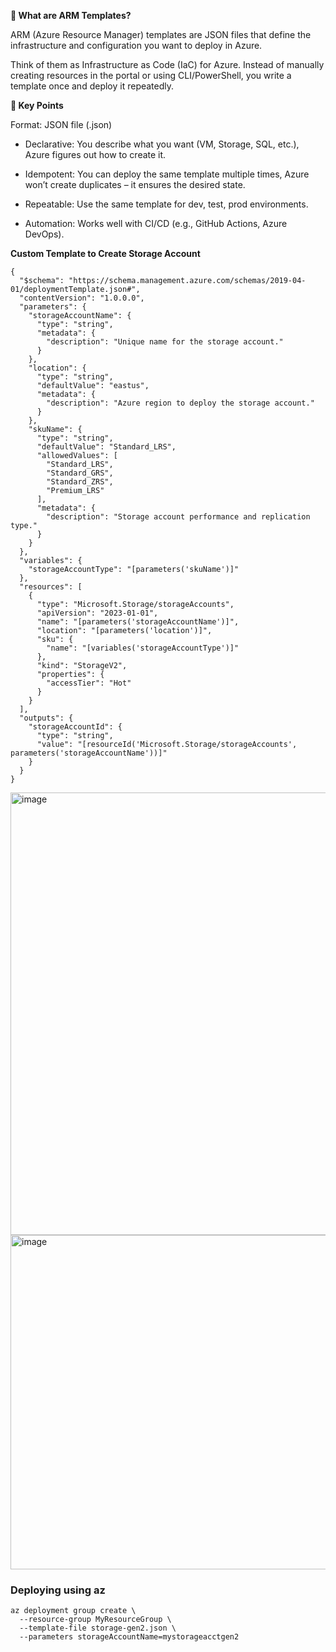 **📌 What are ARM Templates?**

ARM (Azure Resource Manager) templates are JSON files that define the infrastructure and configuration you want to deploy in Azure.

Think of them as Infrastructure as Code (IaC) for Azure.
Instead of manually creating resources in the portal or using CLI/PowerShell, you write a template once and deploy it repeatedly.

**🔹 Key Points**

Format: JSON file (.json)

- Declarative: You describe what you want (VM, Storage, SQL, etc.), Azure figures out how to create it.

- Idempotent: You can deploy the same template multiple times, Azure won’t create duplicates – it ensures the desired state.

- Repeatable: Use the same template for dev, test, prod environments.

- Automation: Works well with CI/CD (e.g., GitHub Actions, Azure DevOps).

**Custom Template to Create Storage Account**

```
{
  "$schema": "https://schema.management.azure.com/schemas/2019-04-01/deploymentTemplate.json#",
  "contentVersion": "1.0.0.0",
  "parameters": {
    "storageAccountName": {
      "type": "string",
      "metadata": {
        "description": "Unique name for the storage account."
      }
    },
    "location": {
      "type": "string",
      "defaultValue": "eastus",
      "metadata": {
        "description": "Azure region to deploy the storage account."
      }
    },
    "skuName": {
      "type": "string",
      "defaultValue": "Standard_LRS",
      "allowedValues": [
        "Standard_LRS",
        "Standard_GRS",
        "Standard_ZRS",
        "Premium_LRS"
      ],
      "metadata": {
        "description": "Storage account performance and replication type."
      }
    }
  },
  "variables": {
    "storageAccountType": "[parameters('skuName')]"
  },
  "resources": [
    {
      "type": "Microsoft.Storage/storageAccounts",
      "apiVersion": "2023-01-01",
      "name": "[parameters('storageAccountName')]",
      "location": "[parameters('location')]",
      "sku": {
        "name": "[variables('storageAccountType')]"
      },
      "kind": "StorageV2",
      "properties": {
        "accessTier": "Hot"
      }
    }
  ],
  "outputs": {
    "storageAccountId": {
      "type": "string",
      "value": "[resourceId('Microsoft.Storage/storageAccounts', parameters('storageAccountName'))]"
    }
  }
}

```

<img width="1879" height="708" alt="image" src="https://github.com/user-attachments/assets/ca40d84c-787e-41eb-ac15-2ab4f5bba65f" />

<img width="1398" height="535" alt="image" src="https://github.com/user-attachments/assets/16ff3847-08d1-4c5f-a447-9eef4cb15ff4" />

### Deploying using az

```
az deployment group create \
  --resource-group MyResourceGroup \
  --template-file storage-gen2.json \
  --parameters storageAccountName=mystorageacctgen2
```


